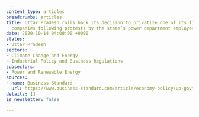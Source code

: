 ```yaml
---
content_type: articles
breadcrumbs: articles
title: Uttar Pradesh rolls back its decision to privatize one of its five power distribution
  companies following protests by the state’s power department employees
date: 2020-10-14 04:00:00 +0000
states:
- Uttar Pradesh
sectors:
- Climate Change and Energy
- Industrial Policy and Business Regulations
subsectors:
- Power and Renewable Energy
sources:
- name: Business Standard
  url: https://www.business-standard.com/article/economy-policy/up-govt-rolls-back-decision-to-privatise-power-distribution-companies-120100601627_1.html
details: []
is_newsletter: false

---
```

